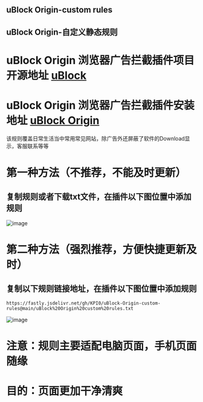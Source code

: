## uBlock Origin-custom rules  
## uBlock Origin-自定义静态规则  
# uBlock Origin 浏览器广告拦截插件项目开源地址 [uBlock](https://github.com/gorhill/uBlock/)
# uBlock Origin 浏览器广告拦截插件安装地址 [uBlock Origin](https://chrome.google.com/webstore/detail/ublock-origin/cjpalhdlnbpafiamejdnhcphjbkeiagm/)
该规则覆盖日常生活当中常用常见网站，除广告外还屏蔽了软件的Download显示，客服联系等等
# 第一种方法（不推荐，不能及时更新）
## 复制规则或者下载txt文件，在插件以下图位置中添加规则
![image](https://github.com/KPI0/uBlock-Origin-custom-rules/blob/main/images/Snipaste_2022-02-28_18-40-26.png)
# 第二种方法（强烈推荐，方便快捷更新及时）
## 复制以下规则链接地址，在插件以下图位置中添加规则

    https://fastly.jsdelivr.net/gh/KPI0/uBlock-Origin-custom-rules@main/uBlock%20Origin%20custom%20rules.txt
    
![image](https://github.com/KPI0/uBlock-Origin-custom-rules/blob/main/images/Snipaste_2022-02-28_18-36-37.png)
# 注意：规则主要适配电脑页面，手机页面随缘
# 目的：页面更加干净清爽
